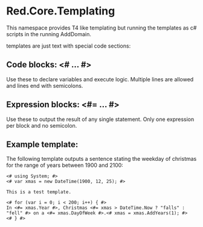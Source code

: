 Red.Core.Templating
===================

This namespace provides T4 like templating but running the templates as c# scripts in the running AddDomain.

templates are just text with special code sections:

Code blocks: <# ... #>
----------------------
Use these to declare variables and execute logic. Multiple lines are allowed and lines end with semicolons.


Expression blocks: <#= ... #>
-----------------------------
Use these to output the result of any single statement. Only one expression per block and no semicolon.

Example template:
-----------------

The following template outputs a sentence stating the weekday of christmas for the range of years between 1900 and 2100:

````
<# using System; #>
<# var xmas = new DateTime(1900, 12, 25); #>

This is a test template.

<# for (var i = 0; i < 200; i++) { #>
In <#= xmas.Year #>, Christmas <#= xmas > DateTime.Now ? "falls" : "fell" #> on a <#= xmas.DayOfWeek #>.<# xmas = xmas.AddYears(1); #>
<# } #>
````

